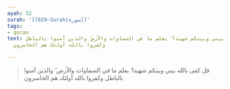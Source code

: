```yaml
---
ayah: 52
surah: '[[029-Surah|سورة]]'
tags:
- quran
text: قل كفى بالله بيني وبينكم شهيدا ۖ يعلم ما في السماوات والأرض ۗ والذين آمنوا بالباطل
  وكفروا بالله أولئك هم الخاسرون

---
```

> قل كفى بالله بيني وبينكم شهيدا ۖ يعلم ما في السماوات والأرض ۗ والذين آمنوا بالباطل وكفروا بالله أولئك هم الخاسرون
